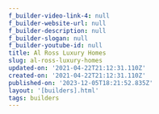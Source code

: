 ```yaml
---
f_builder-video-link-4: null
f_builder-website-url: null
f_builder-description: null
f_builder-slogan: null
f_builder-youtube-id: null
title: Al Ross Luxury Homes
slug: al-ross-luxury-homes
updated-on: '2021-04-22T21:12:31.110Z'
created-on: '2021-04-22T21:12:31.110Z'
published-on: '2023-12-05T18:21:52.835Z'
layout: '[builders].html'
tags: builders
---
```



